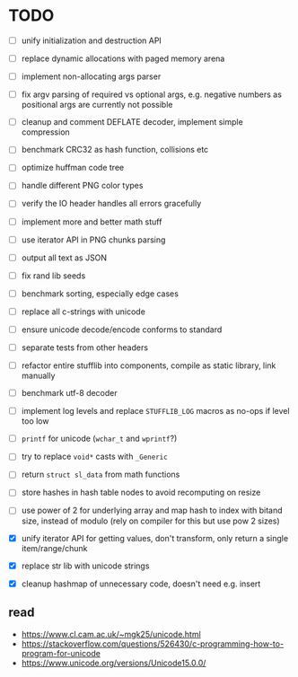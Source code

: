 # TODO

- [ ] unify initialization and destruction API
- [ ] replace dynamic allocations with paged memory arena
- [ ] implement non-allocating args parser
- [ ] fix argv parsing of required vs optional args, e.g. negative numbers as positional args are currently not possible
- [ ] cleanup and comment DEFLATE decoder, implement simple compression
- [ ] benchmark CRC32 as hash function, collisions etc
- [ ] optimize huffman code tree
- [ ] handle different PNG color types
- [ ] verify the IO header handles all errors gracefully
- [ ] implement more and better math stuff
- [ ] use iterator API in PNG chunks parsing
- [ ] output all text as JSON
- [ ] fix rand lib seeds
- [ ] benchmark sorting, especially edge cases
- [ ] replace all c-strings with unicode
- [ ] ensure unicode decode/encode conforms to standard
- [ ] separate tests from other headers
- [ ] refactor entire stufflib into components, compile as static library, link manually
- [ ] benchmark utf-8 decoder
- [ ] implement log levels and replace `STUFFLIB_LOG` macros as no-ops if level too low
- [ ] `printf` for unicode (`wchar_t` and `wprintf`?)
- [ ] try to replace `void*` casts with `_Generic`
- [ ] return `struct sl_data` from math functions
- [ ] store hashes in hash table nodes to avoid recomputing on resize
- [ ] use power of 2 for underlying array and map hash to index with bitand size, instead of modulo (rely on compiler for this but use pow 2 sizes)

- [x] unify iterator API for getting values, don't transform, only return a single item/range/chunk
- [x] replace str lib with unicode strings
- [x] cleanup hashmap of unnecessary code, doesn't need e.g. insert

## read
- https://www.cl.cam.ac.uk/~mgk25/unicode.html
- https://stackoverflow.com/questions/526430/c-programming-how-to-program-for-unicode
- https://www.unicode.org/versions/Unicode15.0.0/
